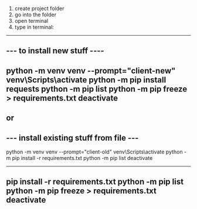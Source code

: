 1. create project folder
2. go into the folder  
3. open terminal
4. type in terminal:
------------------------------
--- to install new stuff ----
------------------------------
python -m venv venv --prompt="client-new"
venv\Scripts\activate
python -m pip install  requests
python -m pip list
python -m pip freeze > requirements.txt
deactivate
-------------------------------
or 
----------------------------------------
--- install existing stuff from file --- 
----------------------------------------
python -m venv venv --prompt="client-old"
venv\Scripts\activate
python -m pip install -r requirements.txt
python -m pip list
deactivate






---
pip install -r requirements.txt
python -m pip list
python -m pip freeze > requirements.txt
deactivate
---
